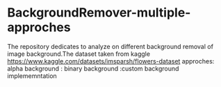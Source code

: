 # BackgroundRemover-multiple-approches
The repository dedicates to analyze on different background removal of image background.The dataset taken from kaggle 
https://www.kaggle.com/datasets/imsparsh/flowers-dataset
approches: alpha background
         : binary background
         :custom background implememntation
          
